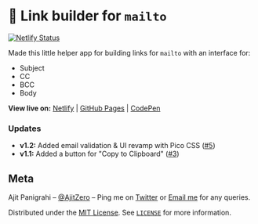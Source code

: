 # 🔗 Link builder for `mailto`

[![Netlify Status](https://api.netlify.com/api/v1/badges/df3ebc63-2e6b-4cc0-94e5-c1cfeadbd04a/deploy-status)](https://app.netlify.com/sites/prefill-mailto/deploys)

Made this little helper app for building links for `mailto` with an interface for:

- Subject
- CC
- BCC
- Body

**View live on:**
[Netlify](https://prefill-mailto.ajitpanigrahi.com)
| [GitHub Pages](https://ajitzero.github.io/mailto-link-builder/)
| [CodePen](https://codepen.io/AjitZero/full/GRoLLmp)

### Updates
- **v1.2:** Added email validation & UI revamp with Pico CSS ([#5](https://github.com/ajitzero/mailto-link-builder/pull/5))
- **v1.1:** Added a button for "Copy to Clipboard" ([#3](https://github.com/ajitzero/mailto-link-builder/pull/3))

## Meta

Ajit Panigrahi – [@AjitZero](https://github.com/AjitZero) – Ping me on [Twitter](https://twitter.com/AjitZero) or [Email me](mailto:ajitzero@gmail.com) for any queries.

Distributed under the [MIT License](https://opensource.org/licenses/MIT). See [`LICENSE`](https://github.com/AjitZero/mailto-link-builder/blob/master/LICENSE.md) for more information.
